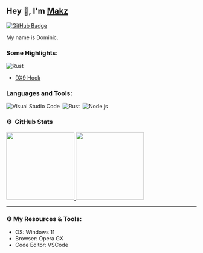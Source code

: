 ## Hey 👋, I'm [Makz](https://github.com/disrespected)

[![GitHub Badge](https://img.shields.io/badge/-GitHub-ffffff?style=flat-square&logo=Github&logoColor=black)](https://github.com/disrespected)


My name is Dominic.




### Some Highlights:
![Rust](https://img.shields.io/badge/-RustLang-333333?logo=Rust&style=flat)&nbsp;
- [DX9 Hook](https://github.com/disrespected/rust-dx9-imgui)




### Languages and Tools:
![Visual Studio Code](https://img.shields.io/badge/-Visual%20Studio%20Code-333333?style=flat&logo=visual-studio-code&logoColor=007ACC)&nbsp;
![Rust](https://img.shields.io/badge/-RustLang-333333?logo=Rust&style=flat)&nbsp;
![Node.js](https://img.shields.io/badge/-Node.js-333333?style=flat&logo=node.js)&nbsp;

### ⚙️ &nbsp;GitHub Stats

<p align="left">
<a href="https://github.com/disrespected">
  <img height="180em" src="https://github-readme-stats-eight-theta.vercel.app/api?username=disrespected&show_icons=true&theme=react&include_all_commits=true&count_private=true"/>
  <img height="180em" src="https://github-readme-stats-eight-theta.vercel.app/api/top-langs/?username=disrespected&layout=compact&langs_count=8&theme=react"/>
</a>
</p>

---

### ⚙️ My Resources & Tools:

- OS: Windows 11
- Browser: Opera GX
- Code Editor: VSCode 
